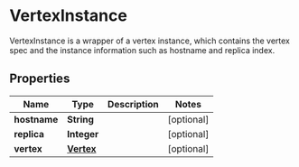 

# VertexInstance

VertexInstance is a wrapper of a vertex instance, which contains the vertex spec and the instance information such as hostname and replica index.

## Properties

Name | Type | Description | Notes
------------ | ------------- | ------------- | -------------
**hostname** | **String** |  |  [optional]
**replica** | **Integer** |  |  [optional]
**vertex** | [**Vertex**](Vertex.md) |  |  [optional]



